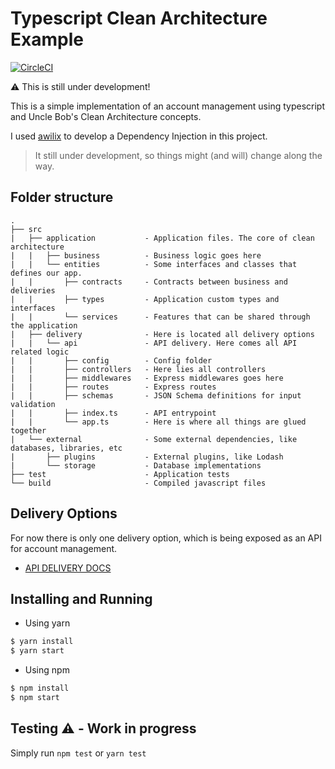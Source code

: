 # Typescript Clean Architecture Example

[![CircleCI](https://circleci.com/gh/dannielhugo/typescript-clean-architecture/tree/master.svg?style=svg)](https://circleci.com/gh/dannielhugo/typescript-clean-architecture/tree/master)

:warning:  This is still under development!

This is a simple implementation of an account management using typescript and
Uncle Bob's Clean Architecture concepts.

I used [awilix](https://github.com/jeffijoe/awilix) to develop a Dependency Injection in this project.

> It still under development, so things might (and will) change along the way.

## Folder structure
```
.
├── src
|   ├── application           - Application files. The core of clean architecture
|   |   ├── business          - Business logic goes here
|   |   └── entities          - Some interfaces and classes that defines our app.
|   |       ├── contracts     - Contracts between business and deliveries
|   |       ├── types         - Application custom types and interfaces
|   |       └── services      - Features that can be shared through the application
|   ├── delivery              - Here is located all delivery options
|   |   └── api               - API delivery. Here comes all API related logic
|   |       ├── config        - Config folder
|   |       ├── controllers   - Here lies all controllers
|   |       ├── middlewares   - Express middlewares goes here
|   |       ├── routes        - Express routes
|   |       ├── schemas       - JSON Schema definitions for input validation
|   |       ├── index.ts      - API entrypoint
|   |       └── app.ts        - Here is where all things are glued together
|   └── external              - Some external dependencies, like databases, libraries, etc
|       ├── plugins           - External plugins, like Lodash
|       └── storage           - Database implementations
├── test                      - Application tests
└── build                     - Compiled javascript files
```


## Delivery Options

For now there is only one delivery option, which is being exposed as an API for account management.

- [API DELIVERY DOCS](docs/API.md)

## Installing and Running

- Using yarn
```bash
$ yarn install
$ yarn start
```

- Using npm
```bash
$ npm install
$ npm start
```

## Testing :warning: - Work in progress

Simply run `npm test` or `yarn test`